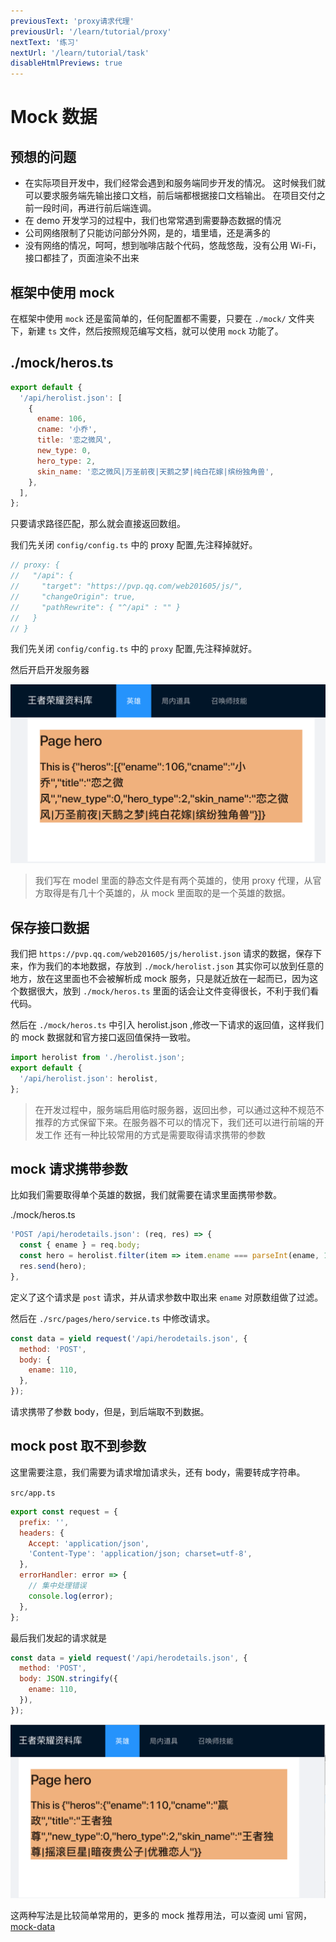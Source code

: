 ```yaml
---
previousText: 'proxy请求代理'
previousUrl: '/learn/tutorial/proxy'
nextText: '练习'
nextUrl: '/learn/tutorial/task'
disableHtmlPreviews: true
---
```


# Mock 数据

## 预想的问题

- 在实际项目开发中，我们经常会遇到和服务端同步开发的情况。
  这时候我们就可以要求服务端先输出接口文档，前后端都根据接口文档输出。
  在项目交付之前一段时间，再进行前后端连调。
- 在 demo 开发学习的过程中，我们也常常遇到需要静态数据的情况
- 公司网络限制了只能访问部分外网，是的，墙里墙，还是满多的
- 没有网络的情况，呵呵，想到咖啡店敲个代码，悠哉悠哉，没有公用 Wi-Fi，接口都挂了，页面渲染不出来

## 框架中使用 mock

在框架中使用 `mock` 还是蛮简单的，任何配置都不需要，只要在 `./mock/` 文件夹下，新建 `ts` 文件，然后按照规范编写文档，就可以使用 `mock` 功能了。

## ./mock/heros.ts

```javascript
export default {
  '/api/herolist.json': [
    {
      ename: 106,
      cname: '小乔',
      title: '恋之微风',
      new_type: 0,
      hero_type: 2,
      skin_name: '恋之微风|万圣前夜|天鹅之梦|纯白花嫁|缤纷独角兽',
    },
  ],
};
```

只要请求路径匹配，那么就会直接返回数组。

我们先关闭 `config/config.ts` 中的 proxy 配置,先注释掉就好。

```javascript
// proxy: {
//   "/api": {
//     "target": "https://pvp.qq.com/web201605/js/",
//     "changeOrigin": true,
//     "pathRewrite": { "^/api" : "" }
//   }
// }
```

我们先关闭 `config/config.ts` 中的 `proxy` 配置,先注释掉就好。

然后开启开发服务器

![img](../../../assets/img/tutorial/mock1.png)

> 我们写在 model 里面的静态文件是有两个英雄的，使用 proxy 代理，从官方取得是有几十个英雄的，从 mock 里面取的是一个英雄的数据。

## 保存接口数据

我们把 `https://pvp.qq.com/web201605/js/herolist.json` 请求的数据，保存下来，作为我们的本地数据，存放到 `./mock/herolist.json` 其实你可以放到任意的地方，放在这里面也不会被解析成 mock 服务，只是就近放在一起而已，因为这个数据很大，放到 `./mock/heros.ts` 里面的话会让文件变得很长，不利于我们看代码。

然后在 `./mock/heros.ts` 中引入 herolist.json ,修改一下请求的返回值，这样我们的 mock 数据就和官方接口返回值保持一致啦。

```javascript
import herolist from './herolist.json';
export default {
  '/api/herolist.json': herolist,
};
```

> 在开发过程中，服务端启用临时服务器，返回出参，可以通过这种不规范不推荐的方式保留下来。在服务器不可以的情况下，我们还可以进行前端的开发工作
> 还有一种比较常用的方式是需要取得请求携带的参数

## mock 请求携带参数

比如我们需要取得单个英雄的数据，我们就需要在请求里面携带参数。

./mock/heros.ts

```javascript
'POST /api/herodetails.json': (req, res) => {
  const { ename } = req.body;
  const hero = herolist.filter(item => item.ename === parseInt(ename, 10))[0];
  res.send(hero);
},
```

定义了这个请求是 `post` 请求，并从请求参数中取出来 `ename` 对原数组做了过滤。

然后在 `./src/pages/hero/service.ts` 中修改请求。

```javascript
const data = yield request('/api/herodetails.json', {
  method: 'POST',
  body: {
    ename: 110,
  },
});
```

请求携带了参数 body，但是，到后端取不到数据。

## mock post 取不到参数

这里需要注意，我们需要为请求增加请求头，还有 body，需要转成字符串。

`src/app.ts`

```js
export const request = {
  prefix: '',
  headers: {
    Accept: 'application/json',
    'Content-Type': 'application/json; charset=utf-8',
  },
  errorHandler: error => {
    // 集中处理错误
    console.log(error);
  },
};
```

最后我们发起的请求就是

```javascript
const data = yield request('/api/herodetails.json', {
  method: 'POST',
  body: JSON.stringify({
    ename: 110,
  }),
});

```

![img](../../../assets/img/tutorial/mock2.png)

这两种写法是比较简单常用的，更多的 mock 推荐用法，可以查阅 umi 官网，[mock-data](https://umijs.org/docs/mock)
